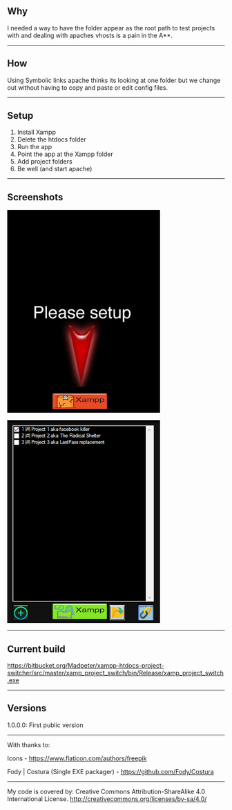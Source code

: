 ## Why

I needed a way to have the folder appear as the root path to test projects with and dealing with apaches vhosts is a pain in the A**.

---

## How

Using Symbolic links apache thinks its looking at one folder but we change out without having to copy and paste or edit config files.

---

## Setup

1. Install Xampp
2. Delete the htdocs folder
3. Run the app
4. Point the app at the Xampp folder
5. Add project folders
6. Be well (and start apache)

---

## Screenshots

![Step 3 yo](screenshots/step3.png)

![Ready to hop projects](screenshots/ready.png)

---

## Current build

https://bitbucket.org/Madpeter/xampp-htdocs-project-switcher/src/master/xamp_project_switch/bin/Release/xamp_project_switch.exe

---

## Versions
1.0.0.0: First public version

---

With thanks to:

Icons - https://www.flaticon.com/authors/freepik

Fody | Costura (Single EXE packager) - https://github.com/Fody/Costura


---

My code is covered by: Creative Commons Attribution-ShareAlike 4.0 International License.  http://creativecommons.org/licenses/by-sa/4.0/
